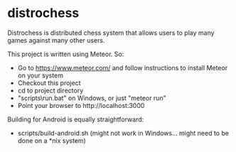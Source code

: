 # distrochess
Distrochess is distributed chess system that allows users to play many games against many other users.

This project is written using Meteor. So:

- Go to https://www.meteor.com/ and follow instructions to install Meteor on your system
- Checkout this project
- cd to project directory
- "scripts\run.bat" on Windows, or just "meteor run"
- Point your browser to http://localhost:3000

Building for Android is equally straightforward:
- scripts/build-android.sh (might not work in Windows... might need to be done on a *nix system)
